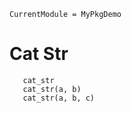 ```@meta
CurrentModule = MyPkgDemo
```

# Cat Str

```@docs
   cat_str
   cat_str(a, b)
   cat_str(a, b, c)
```
